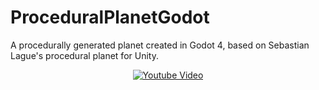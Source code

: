 # ProceduralPlanetGodot
A procedurally generated planet created in Godot 4, based on Sebastian Lague's procedural planet for Unity.

<center>

[![Youtube Video](https://img.youtube.com/vi/dzcFB_9xHtg/0.jpg)](https://www.youtube.com/watch?v=dzcFB_9xHtg)

</center>
